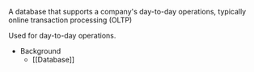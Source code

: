 A database that supports a company's day-to-day operations, typically online transaction processing (OLTP)

Used for day-to-day operations.

- Background
	- [[Database]]